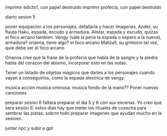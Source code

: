 imprimir edicto1, con papel destruido
imprimir profecia,  con papel destruido

diario sesion 5

poner equipacion a los personajes, detallarla y hacer imagenes.
Ander, su flauta
Haku, espada, escudo y armadura.
Alistar, espada y escudo, quizas el foco arcano tambien.
Vengy (vale la pena la espada o espero a la nueva), armadura?
orianna, tiene algo? el foco arcano
Malizall, su grimorio tal vez, quie debe ser el foco arcano

Orianna cree que la frase de la profecía que habla de la sangre y la piedra habla del corazon del abismo, incorporar esto en las notas.

Tener un listado de objetos magicos que darles a los personajes cuando vayan a conseguirlos, como la espada electrica de vengy.


musica accion
musica ominosa.
musica fondo de la mano??
Poner nuevas canciones

preparar sesion 6
faltara preparar el dia 5 y 6 con sus escenas. Yo creo que sera sesion 6.
estos dias hay que meter los rituales de cosecha para sembrar las pistas.
sobrre todo preparar imagenes que ayudan mucho en la sesioen.

juntar npc y subir a gpt



















